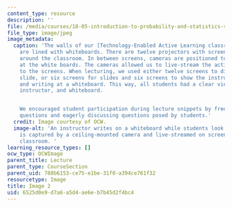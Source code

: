 ```yaml
---
content_type: resource
description: ''
file: /media/courses/18-05-introduction-to-probability-and-statistics-spring-2014/6525d0e9d7a6a5d4ae6eb7b45d2f4bc4_gallery2-2.jpg
file_type: image/jpeg
image_metadata:
  caption: 'The walls of our [Technology-Enabled Active Learning classroom](http://web.mit.edu/edtech/casestudies/teal.html)
    are lined with whiteboards. There are twelve projectors with screens distributed
    around the classroom. In between screens, cameras are positioned to capture activity
    at the white boards. The cameras allowed us to live-stream the activity at a whiteboard
    to the screens. When lecturing, we used either twelve screens to display the current
    slide, or six screens for slides and six screens to show the instructor speaking
    and writing at a whiteboard. This way, all students had a clear view of the slides,
    instructor, and whiteboard.


    We encouraged student participation during lecture snippets by frequently asking
    questions and eagerly discussing questions posed by students.'
  credit: Image courtesy of OCW.
  image-alt: 'An instructor writes on a whiteboard while students look on. The instructor
    is captured by a ceiling-mounted camera and live-streamed on screens around the
    classroom. '
learning_resource_types: []
ocw_type: OCWImage
parent_title: Lecture
parent_type: CourseSection
parent_uid: 788b6153-ce75-e1be-31f0-a394ce761f32
resourcetype: Image
title: Image 2
uid: 6525d0e9-d7a6-a5d4-ae6e-b7b45d2f4bc4
---
```


